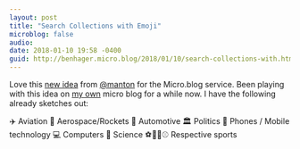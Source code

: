 ```yaml
---
layout: post
title: "Search Collections with Emoji"
microblog: false
audio: 
date: 2018-01-10 19:58 -0400
guid: http://benhager.micro.blog/2018/01/10/search-collections-with.html
---
```

Love this [new idea](http://www.manton.org/2018/01/books-on-micro-blog.html) from [@manton](https://micro.blog/manton) for the Micro.blog service. Been playing with this idea on [my own](https://hager.blog) micro blog for a while now. I have the following already sketches out:

✈️ Aviation
🚀 Aerospace/Rockets
🚗 Automotive 
🏛 Politics 
📱 Phones / Mobile technology 
💻 Computers
🔬 Science 
⚽️🏀🏈⚾️ Respective sports 
